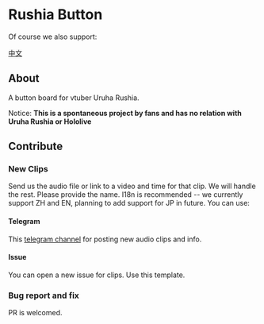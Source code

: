 # Rushia Button

Of course we also support:

[中文](https://github.com/Rushia-cn/Rushia-button)
## About 
A button board for vtuber Uruha Rushia.

Notice: **This is a spontaneous project by fans and has no relation with Uruha Rushia or Hololive**

## Contribute
### New Clips
Send us the audio file or link to a video and time for that clip. We will handle the rest. Please provide the name. I18n is recommended -- we currently support ZH and EN, planning to add support for JP in future. You can use:
#### Telegram
This [telegram channel](https://t.me/rushiamajikawaii) for posting new audio clips and info. 

#### Issue
You can open a new issue for clips. Use this template.

### Bug report and fix
PR is welcomed.